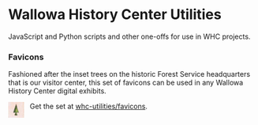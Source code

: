 # Wallowa History Center Utilities
JavaScript and Python scripts and other one-offs for use in WHC projects.

### Favicons

Fashioned after the inset trees on the historic Forest Service headquarters that is our visitor center, this set of favicons can be used in any Wallowa History Center digital exhibits. 

<img src="favicons/favicon-32x32.png" align="top"> &nbsp; Get the set at [whc-utilities/favicons](https://github.com/wallowadigitalexhibits/whc-utilities/tree/main/favicons).


